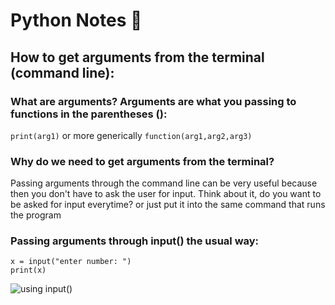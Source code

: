 # Python Notes 🌁

## How to get arguments from the terminal (command line):

### What are arguments? Arguments are what you passing to functions in the parentheses ():
`print(arg1)`
or more generically
`function(arg1,arg2,arg3)`

### Why do we need to get arguments from the terminal?
  Passing arguments through the command line can be very useful because
  then you don't have to ask the user for input.
  Think about it, do you want to be asked for input everytime? or just put it into the same command that runs the program
  
### Passing arguments through input() the usual way: 
```
x = input("enter number: ")
print(x)
```

![using input()](https://i.imgur.com/VHa4Ujo.png)

